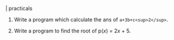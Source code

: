 
| practicals

1.	Write a program which calculate the ans of ``a+3b+c<sup>2</sup>``.

2.	Write a program to find the root of p(<i>x</i>) = 2<i>x</i> + 5.